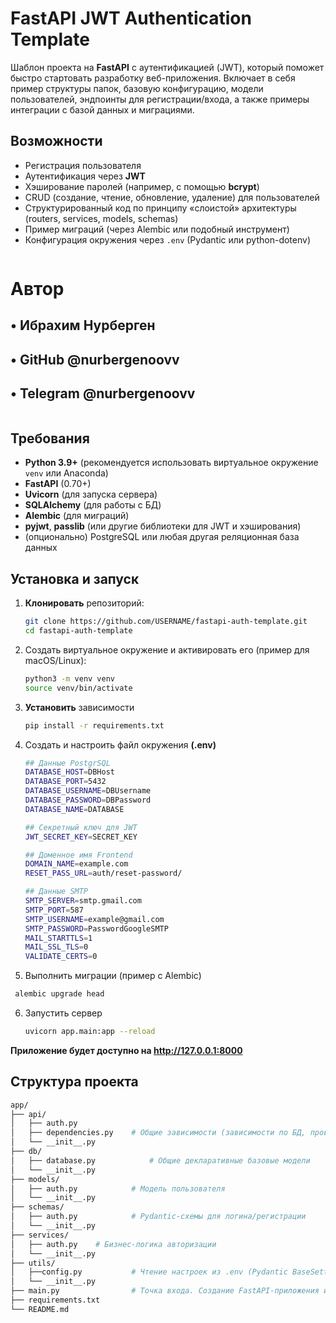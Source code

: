 # FastAPI JWT Authentication Template

Шаблон проекта на **FastAPI** c аутентификацией (JWT), который поможет быстро стартовать разработку веб-приложения. Включает в себя пример структуры папок, базовую конфигурацию, модели пользователей, эндпоинты для регистрации/входа, а также примеры интеграции с базой данных и миграциями.

## Возможности
- Регистрация пользователя
- Аутентификация через **JWT**
- Хэширование паролей (например, с помощью **bcrypt**)
- CRUD (создание, чтение, обновление, удаление) для пользователей
- Структурированный код по принципу «слоистой» архитектуры (routers, services, models, schemas)
- Пример миграций (через Alembic или подобный инструмент)
- Конфигурация окружения через `.env` (Pydantic или python-dotenv)

```bash 

```
# Автор
##  •	Ибрахим Нурберген
##	•	GitHub @nurbergenoovv
##	•	Telegram @nurbergenoovv


```bash 

```

## Требования

- **Python 3.9+** (рекомендуется использовать виртуальное окружение `venv` или Anaconda)
- **FastAPI** (0.70+)
- **Uvicorn** (для запуска сервера)
- **SQLAlchemy** (для работы с БД)
- **Alembic** (для миграций)
- **pyjwt**, **passlib** (или другие библиотеки для JWT и хэширования)
- (опционально) PostgreSQL или любая другая реляционная база данных

## Установка и запуск

1. **Клонировать** репозиторий:
   ```bash
   git clone https://github.com/USERNAME/fastapi-auth-template.git
   cd fastapi-auth-template
   ```
2. Создать виртуальное окружение и активировать его (пример для macOS/Linux):
    ```bash
   python3 -m venv venv
   source venv/bin/activate
    ```
3. **Установить** зависимости
    ```bash
   pip install -r requirements.txt
   ```
4. Создать и настроить файл окружения **(.env)**
    ```bash
   ## Данные PostgrSQL
    DATABASE_HOST=DBHost
    DATABASE_PORT=5432
    DATABASE_USERNAME=DBUsername
    DATABASE_PASSWORD=DBPassword
    DATABASE_NAME=DATABASE
   
    ## Секретный ключ для JWT
    JWT_SECRET_KEY=SECRET_KEY
    
    ## Доменное имя Frontend
    DOMAIN_NAME=example.com
    RESET_PASS_URL=auth/reset-password/

   ## Данные SMTP
    SMTP_SERVER=smtp.gmail.com
    SMTP_PORT=587
    SMTP_USERNAME=example@gmail.com
    SMTP_PASSWORD=PasswordGoogleSMTP
    MAIL_STARTTLS=1
    MAIL_SSL_TLS=0
    VALIDATE_CERTS=0
    ```
5.  Выполнить миграции (пример с Alembic)
   ```bash
    alembic upgrade head
   ```
6. Запустить сервер
   ```bash
   uvicorn app.main:app --reload
   ```
   
**Приложение будет доступно на http://127.0.0.1:8000**

## Структура проекта
```bash
app/
├── api/
│   ├── auth.py
│   ├── dependencies.py    # Общие зависимости (зависимости по БД, проверка токена)
│   └── __init__.py
├── db/
│   ├── database.py            # Общие декларативные базовые модели      
│   └── __init__.py
├── models/
│   ├── auth.py            # Модель пользователя
│   └── __init__.py
├── schemas/
│   ├── auth.py            # Pydantic-схемы для логина/регистрации
│   └── __init__.py
├── services/
│   ├── auth.py    # Бизнес-логика авторизации
│   └── __init__.py
├── utils/
│   ├──config.py           # Чтение настроек из .env (Pydantic BaseSettings)
│   └── __init__.py
├── main.py                # Точка входа. Создание FastAPI-приложения и подцепление роутеров
├── requirements.txt
└── README.md
```